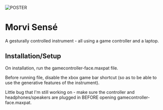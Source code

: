 ![POSTER](https://github.com/user-attachments/assets/062ea3f5-7bed-4df8-b845-34fcb3b7ab05)
# Morvi Sensé

A gesturally controlled instrument - all using a game controller and a laptop. 


## Installation/Setup

On installation, run the gamecontroller-face.maxpat file. 

Before running file, disable the xbox game bar shortcut (so as to be able to use the generative features of the instrument).

Little bug that I'm still working on - make sure the controller and headphones/speakers are plugged in BEFORE opening gamecontroller-face.maxpat. 


    
